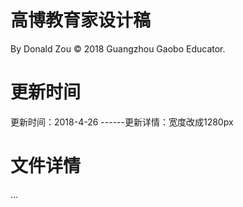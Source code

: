 # 高博教育家设计稿
By Donald Zou
© 2018 Guangzhou Gaobo Educator.

# 更新时间
更新时间：2018-4-26
------更新详情：宽度改成1280px

# 文件详情
...
